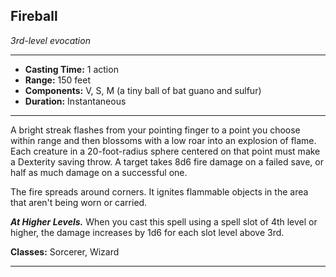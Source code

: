 ﻿## Fireball
*3rd-level evocation*
___
- **Casting Time:** 1 action
- **Range:** 150 feet
- **Components:** V, S, M (a tiny ball of bat guano and sulfur)
- **Duration:** Instantaneous

---
A bright streak flashes from your pointing finger to a point you choose within range and then blossoms with a low roar into an explosion of flame. Each creature in a 20-foot-radius sphere centered on that point must make a Dexterity saving throw. A target takes 8d6 fire damage on a failed save, or half as much damage on a successful one.

The fire spreads around corners. It ignites flammable objects in the area that aren't being worn or carried.

***At Higher Levels.*** When you cast this spell using a spell slot of 4th level or higher, the damage increases by 1d6 for each slot level above 3rd.

**Classes:** Sorcerer, Wizard


---
